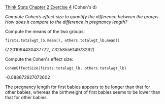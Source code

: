 [Think Stats Chapter 2 Exercise 4](http://greenteapress.com/thinkstats2/html/thinkstats2003.html#toc24) (Cohen's d)

*Compute Cohen’s effect size to quantify the difference between the groups. How does it compare to the difference in pregnancy length?*  

Compute the means of the two groups:

	firsts.totalwgt_lb.mean(), others.totalwgt_lb.mean()  
(7.201094430437772, 7.325855614973262)    

Compute the Cohen's effect size:

	CohenEffectSize(firsts.totalwgt_lb, others.totalwgt_lb)  
-0.088672927072602    

The pregnancy length for first babies appears to be longer than that for other babies, whereas the birthweight of first babies seems to be lower than that for other babies.
